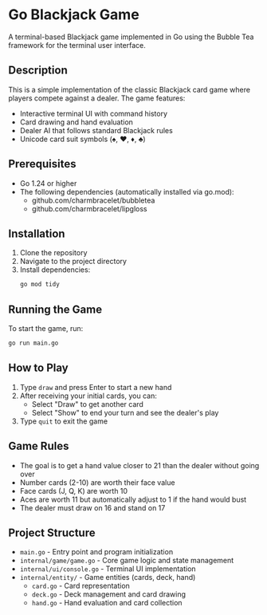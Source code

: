 # Go Blackjack Game

A terminal-based Blackjack game implemented in Go using the Bubble Tea framework for the terminal user interface.

## Description

This is a simple implementation of the classic Blackjack card game where players compete against a dealer. The game features:
- Interactive terminal UI with command history
- Card drawing and hand evaluation
- Dealer AI that follows standard Blackjack rules
- Unicode card suit symbols (♠, ♥, ♦, ♣)

## Prerequisites

- Go 1.24 or higher
- The following dependencies (automatically installed via go.mod):
  - github.com/charmbracelet/bubbletea
  - github.com/charmbracelet/lipgloss

## Installation

1. Clone the repository
2. Navigate to the project directory
3. Install dependencies:
   ```bash
   go mod tidy
   ```


## Running the Game

To start the game, run:
```bash
go run main.go
```


## How to Play

1. Type `draw` and press Enter to start a new hand
2. After receiving your initial cards, you can:
   - Select "Draw" to get another card
   - Select "Show" to end your turn and see the dealer's play
3. Type `quit` to exit the game

## Game Rules

- The goal is to get a hand value closer to 21 than the dealer without going over
- Number cards (2-10) are worth their face value
- Face cards (J, Q, K) are worth 10
- Aces are worth 11 but automatically adjust to 1 if the hand would bust
- The dealer must draw on 16 and stand on 17

## Project Structure

- `main.go` - Entry point and program initialization
- `internal/game/game.go` - Core game logic and state management
- `internal/ui/console.go` - Terminal UI implementation
- `internal/entity/` - Game entities (cards, deck, hand)
  - `card.go` - Card representation
  - `deck.go` - Deck management and card drawing
  - `hand.go` - Hand evaluation and card collection

